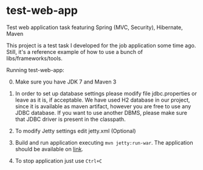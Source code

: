 test-web-app
============

Test web application task featuring Spring (MVC, Security), Hibernate, Maven

This project is a test task I developed for the job application some time ago. Still, it's a reference example of how to use a bunch of libs/frameworks/tools.

Running test-web-app:

0. Make sure you have JDK 7 and Maven 3

1. In order to set up database settings please modify file jdbc.properties or leave as it is, if acceptable.
We have used H2 database in our project, since it is available as maven artifact, however you are free to use any JDBC database. If you want to use another DBMS, please make sure that JDBC driver is present in the classpath.

2. To modify Jetty settings edit jetty.xml (Optional)

3. Build and run application executing `mvn jetty:run-war`.
The application should be available on [link](http://127.0.0.1:8181/test-web-app).

4. To stop application just use `Ctrl+C`
